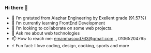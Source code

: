 ### Hi there 👋



- 🔭 I’m gratuted from Alazhar Engineering by Exellent grade (91.57%)
- 🌱 I’m currently learning FrontEnd Development
- 👯 I’m looking to collaborate on some web projects.
- 💬 Ask me about web technologies
- 📫 How to reach me: emanmasoud763@gmail.com  ,, 01065204765
- ⚡ Fun fact: I love coding, design, cooking, sports and more

